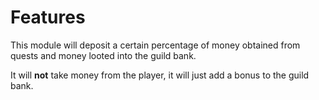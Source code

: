 # Features
This module will deposit a certain percentage of money obtained from quests and money looted into the guild bank.

It will **not** take money from the player, it will just add a bonus to the guild bank.
